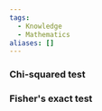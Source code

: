 ```yaml
---
tags:
  - Knowledge
  - Mathematics
aliases: []
---
```

### Chi-squared test

### Fisher's exact test